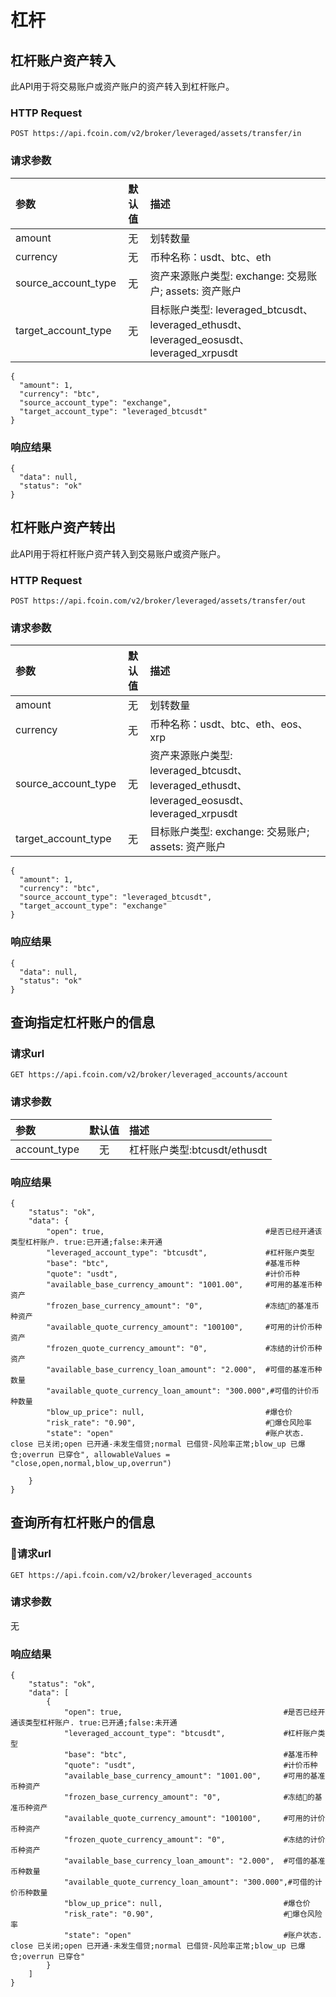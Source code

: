 # 杠杆
## 杠杆账户资产转入
此API用于将交易账户或资产账户的资产转入到杠杆账户。

### HTTP Request
`POST https://api.fcoin.com/v2/broker/leveraged/assets/transfer/in`

### 请求参数
|参数|默认值|描述|
|:------|:------:|:------|
|amount|无|划转数量|
|currency|无|币种名称：usdt、btc、eth|
|source_account_type|无|资产来源账户类型: exchange: 交易账户; assets: 资产账户|
|target_account_type|无|目标账户类型: leveraged_btcusdt、leveraged_ethusdt、leveraged_eosusdt、leveraged_xrpusdt|

```
{
  "amount": 1,
  "currency": "btc",
  "source_account_type": "exchange",
  "target_account_type": "leveraged_btcusdt"
}
```

### 响应结果
```
{
  "data": null,
  "status": "ok"
}
```

## 杠杆账户资产转出
此API用于将杠杆账户资产转入到交易账户或资产账户。

### HTTP Request
`POST https://api.fcoin.com/v2/broker/leveraged/assets/transfer/out`

### 请求参数
|参数|默认值|描述|
|:------|:------:|:------|
|amount|无|划转数量|
|currency|无|币种名称：usdt、btc、eth、eos、xrp|
|source_account_type|无|资产来源账户类型: leveraged_btcusdt、leveraged_ethusdt、leveraged_eosusdt、leveraged_xrpusdt|
|target_account_type|无|目标账户类型: exchange: 交易账户; assets: 资产账户|

```
{
  "amount": 1,
  "currency": "btc",
  "source_account_type": "leveraged_btcusdt",
  "target_account_type": "exchange"
}
```

### 响应结果
```
{
  "data": null,
  "status": "ok"
}
```

## 查询指定杠杆账户的信息

### 请求url

`GET https://api.fcoin.com/v2/broker/leveraged_accounts/account`

### 请求参数
|参数|默认值|描述|
|:------|:------:|:------|
|account_type|无|杠杆账户类型:btcusdt/ethusdt         

### 响应结果

```
{
    "status": "ok",
    "data": {
        "open": true,                                    #是否已经开通该类型杠杆账户. true:已开通;false:未开通
        "leveraged_account_type": "btcusdt",             #杠杆账户类型
        "base": "btc",                                   #基准币种
        "quote": "usdt",                                 #计价币种
        "available_base_currency_amount": "1001.00",     #可用的基准币种资产
        "frozen_base_currency_amount": "0",              #冻结的基准币种资产
        "available_quote_currency_amount": "100100",     #可用的计价币种资产
        "frozen_quote_currency_amount": "0",             #冻结的计价币种资产
        "available_base_currency_loan_amount": "2.000",  #可借的基准币种数量
        "available_quote_currency_loan_amount": "300.000",#可借的计价币种数量
        "blow_up_price": null,                           #爆仓价
        "risk_rate": "0.90",                             #爆仓风险率
        "state": "open"                                  #账户状态. close 已关闭;open 已开通-未发生借贷;normal 已借贷-风险率正常;blow_up 已爆仓;overrun 已穿仓", allowableValues = "close,open,normal,blow_up,overrun")
 
    }
}
```


## 查询所有杠杆账户的信息

### 请求url
`GET https://api.fcoin.com/v2/broker/leveraged_accounts`

### 请求参数
无
### 响应结果
```
{
    "status": "ok",
    "data": [
        {
            "open": true,                                    #是否已经开通该类型杠杆账户. true:已开通;false:未开通
            "leveraged_account_type": "btcusdt",             #杠杆账户类型
            "base": "btc",                                   #基准币种
            "quote": "usdt",                                 #计价币种
            "available_base_currency_amount": "1001.00",     #可用的基准币种资产
            "frozen_base_currency_amount": "0",              #冻结的基准币种资产
            "available_quote_currency_amount": "100100",     #可用的计价币种资产
            "frozen_quote_currency_amount": "0",             #冻结的计价币种资产
            "available_base_currency_loan_amount": "2.000",  #可借的基准币种数量
            "available_quote_currency_loan_amount": "300.000",#可借的计价币种数量
            "blow_up_price": null,                           #爆仓价
            "risk_rate": "0.90",                             #爆仓风险率
            "state": "open"                                  #账户状态. close 已关闭;open 已开通-未发生借贷;normal 已借贷-风险率正常;blow_up 已爆仓;overrun 已穿仓"
        }
    ]
}
```